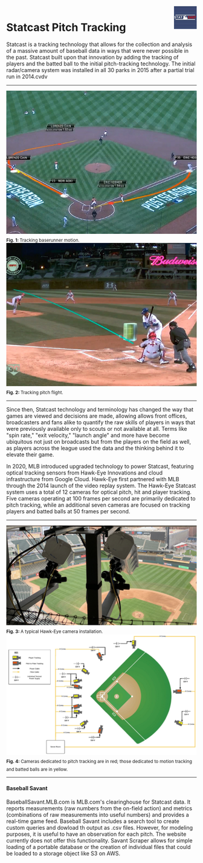 <a href="https://baseballsavant.mlb.com/statcast_search">
    <img src="img/Statcast_logo.jpg" alt="Statcast logo" title="Statcast" align="right" height="60" />
</a>

Statcast Pitch Tracking
======================
Statcast is a tracking technology that allows for the collection and analysis of a massive amount of baseball data in ways that were never possible in the past. Statcast built upon that innovation by adding the tracking of players and the batted ball to the initial pitch-tracking technology. The initial radar/camera system was installed in all 30 parks in 2015 after a partial trial run in 2014.cvdv

-----

<img alt="" src="/img/motioncapture.jpg" width='600'>  
<sub><b>Fig. 1: </b> Tracking baserunner motion. </sub> 


<img alt="" src="/img/pitchtracker.jpg" width='600'>  
<sub><b>Fig. 2: </b> Tracking pitch flight. </sub>

-----

Since then, Statcast technology and terminology has changed the way that games are viewed and decisions are made, allowing allows front offices, broadcasters and fans alike to quantify the raw skills of players in ways that were previously available only to scouts or not available at all. Terms like "spin rate," "exit velocity," "launch angle" and more have become ubiquitous not just on broadcasts but from the players on the field as well, as players across the league used the data and the thinking behind it to elevate their game.

In 2020, MLB introduced upgraded technology to power Statcast, featuring optical tracking sensors from Hawk-Eye Innovations and cloud infrastructure from Google Cloud. Hawk-Eye first partnered with MLB through the 2014 launch of the video replay system. The Hawk-Eye Statcast system uses a total of 12 cameras for optical pitch, hit and player tracking. Five cameras operating at 100 frames per second are primarily dedicated to pitch tracking, while an additional seven cameras are focused on tracking players and batted balls at 50 frames per second.

-----

<img alt="" src="/img/hawkeyecam.png" width='600'>  
<sub><b>Fig. 3: </b> A typical Hawk-Eye camera installation. </sub> 


<img alt="" src="/img/hawkeyemap.png" width='600'>  
<sub><b>Fig. 4: </b> Cameras dedicated to pitch tracking are in red; those dedicated to motion tracking and batted balls are in yellow. </sub>   

-----

#### Baseball Savant

BaseballSavant.MLB.com is MLB.com's clearinghouse for Statcast data. It reports measurements (raw numbers from the on-field action) and metrics (combinations of raw measurements into useful numbers) and provides a real-time game feed. Baseball Savant includes a search tool to create custom queries and dowload th output as .csv files. However, for modeling purposes, it is useful to have an observation for each pitch. The website currently does not offer this functionality. Savant Scraper allows for simple loading of a portable database or the creation of individual files that could be loaded to a storage object like S3 on AWS.
